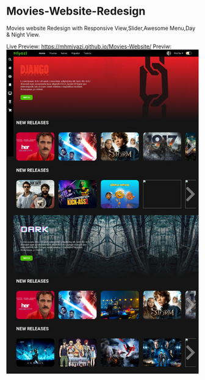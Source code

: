 # Movies-Website-Redesign
Movies website Redesign with Responsive View,Slider,Awesome Menu,Day & Night View.

Live Preview: https://mhmiyazi.github.io/Movies-Website/
Previw:
<img class="profile-picture" src="img/fullView.png" alt="MH Miyazi's Design Full Preview">
